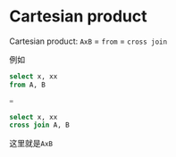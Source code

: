 # Cartesian product

Cartesian product: `AxB` = `from` = `cross join`

例如

```sql
select x, xx
from A, B

=

select x, xx
cross join A, B
```

这里就是`AxB`
